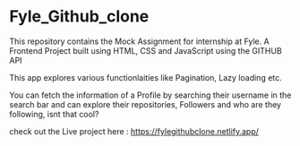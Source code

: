 # Fyle_Github_clone
This repository contains the Mock Assignment for internship at Fyle.
A Frontend Project built using HTML, CSS and JavaScript using the GITHUB API

This app explores various functionlaities like Pagination, Lazy loading etc. 

You can fetch the information of a Profile by searching their username in the search bar and can explore their repositories, Followers and who are they following, isnt that cool?

check out the Live project here : https://fylegithubclone.netlify.app/
